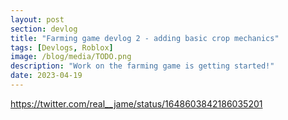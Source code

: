 ```yaml
---
layout: post
section: devlog
title: "Farming game devlog 2 - adding basic crop mechanics"
tags: [Devlogs, Roblox]
image: /blog/media/TODO.png
description: "Work on the farming game is getting started!"
date: 2023-04-19
---
```

https://twitter.com/real__jame/status/1648603842186035201